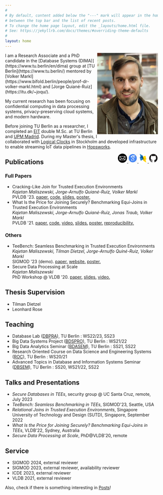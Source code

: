 ```yaml
---
#
# By default, content added below the "---" mark will appear in the home page
# between the top bar and the list of recent posts.
# To change the home page layout, edit the _layouts/home.html file.
# See: https://jekyllrb.com/docs/themes/#overriding-theme-defaults
#
layout: home
---
```


<div>
<div><img align="right" src="./assets/portrait.jpg" width="200"></div>
</div>
I am a Research Associate and a PhD candidate in the [Database Systems (DIMA)](https://www.tu.berlin/en/dima) group at [TU Berlin](https://www.tu.berlin/) mentored by [Volker Markl](https://www.bifold.berlin/people/prof-dr-volker-markl.html) and [Jorge Quiané-Ruiz](https://itu.dk/~joqu/). 

My current research has been focusing on confidential computing in data processing systems, privacy-preserving cloud systems, and modern hardware.

Before joining TU Berlin as a researcher, I completed an [EIT](https://www.eitdigital.eu/) double M.Sc. at TU Berlin and [UPM Madrid](https://www.upm.es/). During my Master's thesis, I collaborated with [Logical Clocks](https://logicalclocks.com) in Stockholm and developed infrastructure to enable streaming IoT data pipelines in [Hopsworks](https://www.hopsworks.ai/).

<div style="dispay: block;margin-left: auto;margin-right: 0;float: right;">
<a href="mailto:maliszewski at tu-berlin dot de" target="_blank">
  <img align="" src="./assets/email.png" width="30">
</a>
<a href="https://scholar.google.com/citations?user=iUW4hAgAAAAJ" target="_blank">
  <img align="" src="./assets/scholar.png" width="30">
</a>
<a href="https://dblp.uni-trier.de/pid/273/7017.html" target="_blank">
  <img align="" src="./assets/dblp.png" width="30">
</a>
<a href="https://github.com/kai-chi" target="_blank">
  <img align="" src="./assets/github.png" width="30">
</a>
</div>

## Publications
### Full Papers
* Cracking-Like Join for Trusted Execution Environments\
*Kajetan Maliszewski, Jorge-Arnulfo Quiané-Ruiz, Volker Markl*\
PVLDB '23. [paper.](assets/p2330-maliszewski.pdf) [code.](https://github.com/kai-chi/CrkJoin) [slides.](https://www.slideshare.net/Kajetan4/crackinglike-join-for-trusted-execution-environments) [poster.](assets/2023-vldb-crkj-poster.jpg)
* What Is the Price for Joining Securely? Benchmarking Equi-Joins in Trusted Execution Environments\
*Kajetan Maliszewski, Jorge-Arnulfo Quiané-Ruiz, Jonas Traub, Volker Markl*\
PVLDB '21. [paper.](assets/p659-maliszewski.pdf) [code.](https://github.com/agora-ecosystem/tee-bench) [video.](https://www.youtube.com/watch?v=fx3TLVXXdyo) [slides.](https://www.slideshare.net/Kajetan4/what-is-the-price-of-joining-securely-benchmarking-equijoins-in-trusted-execution-environments) [poster.](assets/2022-vldb-poster.jpg) [reproducibility.](https://www.tu.berlin/en/dima/news-details/ein-artikel-von-dima-forschern-wurde-mit-dem-vldb-reproducibility-badge-ausgezeichnet)

### Others
* TeeBench: Seamless Benchmarking in Trusted Execution Environments\
*Kajetan Maliszewski, Tilman Dietzel, Jorge-Arnulfo Quiné-Ruiz, Volker Markl*\
SIGMOD '23 (demo). [paper.](https://dl.acm.org/doi/10.1145/3555041.3589726) [website.](https://teebench.dima.tu-berlin.de) [poster.](assets/2023-sigmod-poster.jpg)
* Secure Data Processing at Scale\
*Kajetan Maliszewski*\
PhD Workshop @ VLDB '20. [paper.](http://ceur-ws.org/Vol-2652/paper07.pdf) [slides.](https://kai-chi.github.io/assets/2020_phd_vldb_slides.pdf) [video.](https://www.youtube.com/watch?v=wSNN64zvSFA)

## Thesis Supervision
* Tilman Dietzel <!--, EnclOPE: Enclave-Protected State for Order Preserving Encryption.-->
* Leonhard Rose <!--, Leveraging Distributed Joins in Trusted Execution Environments.-->

## Teaching
* Database Lab ([DBPRA](https://moseskonto.tu-berlin.de/moses/modultransfersystem/bolognamodule/beschreibung/anzeigen.html?nummer=40400&version=8&sprache=2)), TU Berlin : WS22/23, SS23
* Big Data Systems Project ([BDSPRO](https://moseskonto.tu-berlin.de/moses/modultransfersystem/bolognamodule/beschreibung/anzeigen.html?nummer=40494&version=7&sprache=2)), TU Berlin : WS21/22
* Big Data Analytics Seminar ([BDASEM](https://moseskonto.tu-berlin.de/moses/modultransfersystem/bolognamodule/beschreibung/anzeigen.html?nummer=40353&version=9&sprache=2)), TU Berlin  : SS21, SS22
* Research Oriented Course on Data Science and Engineering Systems ([ROC](https://moseskonto.tu-berlin.de/moses/modultransfersystem/bolognamodule/beschreibung/anzeigen.html?nummer=40968&version=5&sprache=2)), TU Berlin : WS20/21
* Advanced Topics in Database and Information Systems Seminar ([DBSEM](https://moseskonto.tu-berlin.de/moses/modultransfersystem/bolognamodule/beschreibung/anzeigen.html?nummer=40402&version=8&sprache=2)), TU Berlin : SS20, WS21/22, SS22

## Talks and Presentations
* *Secure Databases in TEEs*, security group @ UC Santa Cruz, remote, July 2023
* *TeeBench: Seamless Benchmarking in TEEs*, SIGMOD'23, Seattle, USA
* *Relational Joins in Trusted Execution Environments*, Singapore University of Technology and Design (SUTD), Singapore, September 2022
* *What Is the Price for Joining Securely? Benchmarking Equi-Joins in TEEs*, VLDB'22, Sydney, Australia
* *Secure Data Processing at Scale*, PhD@VLDB'20, remote

## Service
* SIGMOD 2024, external reviewer
* SIGMOD 2023, external reviewer, availability reviewer
* ICDE 2023, external reviewer
* VLDB 2021, external reviewer

Also, check if there is something interesting in [Posts](/posts)!

